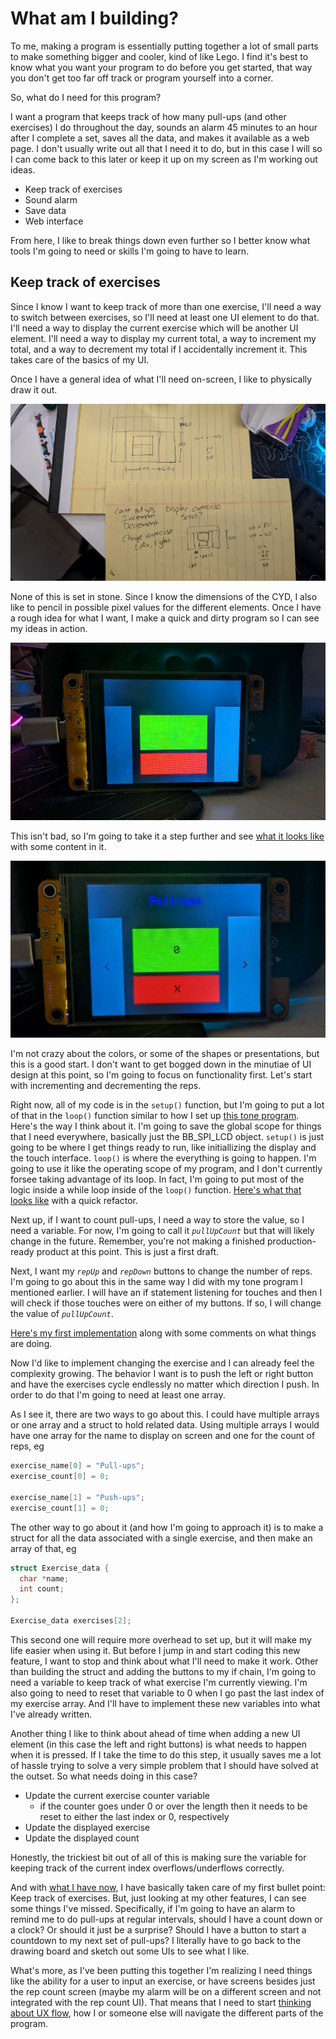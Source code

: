 # What am I building?

To me, making a program is essentially putting together a lot of small parts to make something bigger and cooler, kind of like Lego. I find it's best to know what you want your program to do before you get started, that way you don't get too far off track or program yourself into a corner.

So, what do I need for this program?

I want a program that keeps track of how many pull-ups (and other exercises) I do throughout the day, sounds an alarm 45 minutes to an hour after I complete a set, saves all the data, and makes it available as a web page. I don't usually write out all that I need it to do, but in this case I will so I can come back to this later or keep it up on my screen as I'm working out ideas.

* Keep track of exercises
* Sound alarm
* Save data
* Web interface

From here, I like to break things down even further so I better know what tools I'm going to need or skills I'm going to have to learn.

## Keep track of exercises

Since I know I want to keep track of more than one exercise, I'll need a way to switch between exercises, so I'll need at least one UI element to do that. I'll need a way to display the current exercise which will be another UI element. I'll need a way to display my current total, a way to increment my total, and a way to decrement my total if I accidentally increment it. This takes care of the basics of my UI.

Once I have a general idea of what I'll need on-screen, I like to physically draw it out.

<img src="./img/rep-counter-sketches.jpg" alt="Sketches of a UI for a rep counting app">

None of this is set in stone. Since I know the dimensions of the CYD, I also like to pencil in possible pixel values for the different elements. Once I have a rough idea for what I want, I make a quick and dirty program so I can see my ideas in action.

<img src="./img/rep-counter-rough-ui-01.jpg" alt="First UI draft for rep counting app">

This isn't bad, so I'm going to take it a step further and see [what it looks like](rep-counter-01.ino) with some content in it.

<img src="./img/rep-counter-rough-ui-02.jpg" alt="First UI draft with text">

I'm not crazy about the colors, or some of the shapes or presentations, but this is a good start. I don't want to get bogged down in the minutiae of UI design at this point, so I'm going to focus on functionality first. Let's start with incrementing and decrementing the reps.

Right now, all of my code is in the `setup()` function, but I'm going to put a lot of that in the `loop()` function similar to how I set up [this tone program](../../../example-programs/99-just-for-fun/hello-tone-two-tones.ino). Here's the way I think about it. I'm going to save the global scope for things that I need everywhere, basically just the BB_SPI_LCD object. `setup()` is just going to be where I get things ready to run, like initiallizing the display and the touch interface. `loop()` is where the everything is going to happen. I'm going to use it like the operating scope of my program, and I don't currently forsee taking advantage of its loop. In fact, I'm going to put most of the logic inside a while loop inside of the `loop()` function. [Here's what that looks like](rep-counter-02.ino) with a quick refactor.

Next up, if I want to count pull-ups, I need a way to store the value, so I need a variable. For now, I'm going to call it <var>`pullUpCount`</var> but that will likely change in the future. Remember, you're not making a finished production-ready product at this point. This is just a first draft.

Next, I want my <var>`repUp`</var> and <var>`repDown`</var> buttons to change the number of reps. I'm going to go about this in the same way I did with my tone program I mentioned earlier. I will have an if statement listening for touches and then I will check if those touches were on either of my buttons. If so, I will change the value of <var>`pullUpCount`</var>. 

[Here's my first implementation](rep-counter-03-first-count.ino) along with some comments on what things are doing. 

Now I'd like to implement changing the exercise and I can already feel the complexity growing. The behavior I want is to push the left or right button and have the exercises cycle endlessly no matter which direction I push. In order to do that I'm going to need at least one array. 

As I see it, there are two ways to go about this. I could have multiple arrays or one array and a struct to hold related data. Using multiple arrays I would have one array for the name to display on screen and one for the count of reps, eg

```C++
exercise_name[0] = "Pull-ups";
exercise_count[0] = 0;

exercise_name[1] = "Push-ups";
exercise_count[1] = 0;
```

The other way to go about it (and how I'm going to approach it) is to make a struct for all the data associated with a single exercise, and then make an array of that, eg

```C++
struct Exercise_data {
  char *name;
  int count;
};

Exercise_data exercises[2];
```

This second one will require more overhead to set up, but it will make my life easier when using it. But before I jump in and start coding this new feature, I want to stop and think about what I'll need to make it work. Other than building the struct and adding the buttons to my if chain, I'm going to need a variable to keep track of what exercise I'm currently viewing. I'm also going to need to reset that variable to 0 when I go past the last index of my exercise array. And I'll have to implement these new variables into what I've already written.

Another thing I like to think about ahead of time when adding a new UI element (in this case the left and right buttons) is what needs to happen when it is pressed. If I take the time to do this step, it usually saves me a lot of hassle trying to solve a very simple problem that I should have solved at the outset. So what needs doing in this case?

* Update the current exercise counter variable
  * if the counter goes under 0 or over the length then it needs to be reset to either the last index or 0, respectively
* Update the displayed exercise
* Update the displayed count

Honestly, the trickiest bit out of all of this is making sure the variable for keeping track of the current index overflows/underflows correctly. 

And with [what I have now](./rep-counter-04-left-right.ino), I have basically taken care of my first bullet point: Keep track of exercises. But, just looking at my other features, I can see some things I've missed. Specifically, if I'm going to have an alarm to remind me to do pull-ups at regular intervals, should I have a count down or a clock? Or should it just be a surprise? Should I have a button to start a countdown to my next set of pull-ups? I literally have to go back to the drawing board and sketch out some UIs to see what I like.

What's more, as I've been putting this together I'm realizing I need things like the ability for a user to input an exercise, or have screens besides just the rep count screen (maybe my alarm will be on a different screen and not integrated with the rep count UI). That means that I need to start [thinking about UX flow](../02-ui-ux-home-screen/), how I or someone else will navigate the different parts of the program.